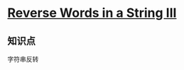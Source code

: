 # [Reverse Words in a String III](https://leetcode.com/problems/reverse-words-in-a-string-iii/)

## 知识点

字符串反转
